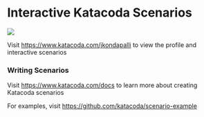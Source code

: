 # Interactive Katacoda Scenarios

[![](http://shields.katacoda.com/katacoda/jkondapalli/count.svg)](https://www.katacoda.com/jkondapalli "Get your profile on Katacoda.com")

Visit https://www.katacoda.com/jkondapalli to view the profile and interactive scenarios

### Writing Scenarios
Visit https://www.katacoda.com/docs to learn more about creating Katacoda scenarios

For examples, visit https://github.com/katacoda/scenario-example
